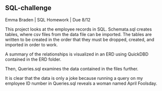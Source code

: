 ## SQL-challenge
Emma Braden | SQL Homework | Due 8/12

This project looks at the employee records in SQL. Schemata.sql creates tables, where csv files from the data file can be imported. The tables are written to be created in the order that they must be dropped, created, and imported in order to work. 

A summary of the relationships is visualized in an ERD using QuickDBD contained in the ERD folder. 

Then, Queries.sql examines the data contained in the files further. 

It is clear that the data is only a joke because running a query on my employee ID number in Queries.sql reveals a woman named April Foolsday. 
